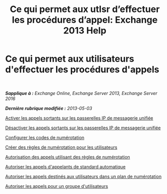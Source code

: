 ﻿---
title: 'Ce qui permet aux utlsr d’effectuer les procédures d’appel: Exchange 2013 Help'
TOCTitle: Ce qui permet aux utilisateurs d'effectuer les procédures d'appels
ms:assetid: 6997797d-4b79-4f6d-a89a-f36eea4e5ca4
ms:mtpsurl: https://technet.microsoft.com/fr-fr/library/JJ938011(v=EXCHG.150)
ms:contentKeyID: 52057095
ms.date: 05/23/2018
mtps_version: v=EXCHG.150
ms.translationtype: MT
---

# Ce qui permet aux utilisateurs d'effectuer les procédures d'appels

 

_**Sapplique à :** Exchange Online, Exchange Server 2013, Exchange Server 2016_

_**Dernière rubrique modifiée :** 2013-05-03_

[Activer les appels sortants sur les passerelles IP de messagerie unifiée](enable-outgoing-calls-on-um-ip-gateways-exchange-2013-help.md)

[Désactiver les appels sortants sur les passerelles IP de messagerie unifiée](disable-outgoing-calls-on-um-ip-gateways-exchange-2013-help.md)

[Configurer les codes de numérotation](configure-dial-codes-exchange-2013-help.md)

[Créer des règles de numérotation pour les utilisateurs](create-dialing-rules-for-users-exchange-2013-help.md)

[Autorisation des appels utilisant des règles de numérotation](authorize-calls-using-dialing-rules-exchange-2013-help.md)

[Autoriser les appels d'appelants de standard automatique](authorize-calls-for-auto-attendant-callers-exchange-2013-help.md)

[Autoriser les appels destinés aux utilisateurs dans un plan de numérotation](authorize-calls-for-users-in-a-dial-plan-exchange-2013-help.md)

[Autoriser les appels pour un groupe d'utilisateurs](authorize-calls-for-a-group-of-users-exchange-2013-help.md)

